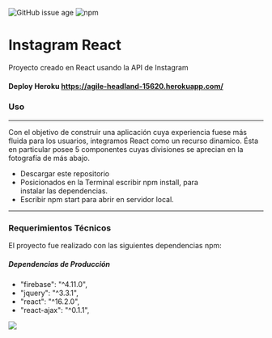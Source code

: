 ![GitHub issue age](https://img.shields.io/badge/created-March%202018-31C285.svg) ![npm](https://img.shields.io/badge/author-ValVane-C0225C.svg)

# Instagram React

Proyecto creado en React usando la API de Instagram

#### Deploy Heroku https://agile-headland-15620.herokuapp.com/ 

### Uso

***
Con el objetivo de construir una aplicación cuya experiencia fuese más fluida para los usuarios, integramos React como un recurso dinamico. Ésta en particular posee 5 componentes cuyas divisiones se aprecian en la fotografía de más abajo.

+ Descargar este repositorio
+ Posicionados en la Terminal escribir npm install, para  
  instalar las dependencias.
+ Escribir npm start para abrir en servidor local.
***

### Requerimientos Técnicos

El proyecto fue realizado con las siguientes dependencias npm:

##### Dependencias de Producción
  - "firebase": "^4.11.0",
  - "jquery": "^3.3.1",
  - "react": "^16.2.0",
  - "react-ajax": "^0.1.1",

  ![](src/inta_api-01.jpg)


